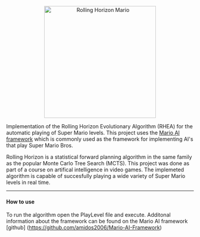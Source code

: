 <p align="center">
<img width="300" height="300" alt="Rolling Horizon Mario" src="https://github.com/SebastianEsp/RollingMario/blob/master/img/Mario.gif">
</p>

Implementation of the Rolling Horizon Evolutionary Algorithm (RHEA) for the automatic playing of Super Mario levels. 
This project uses the [Mario AI framework](https://github.com/amidos2006/Mario-AI-Framework) which is commonly used as the framework for implementing AI's that play Super Mario Bros.

Rolling Horizon is a statistical forward planning algorithm in the same family as the popular Monte Carlo Tree Search (MCTS). This project was done as part of a course on artifical intelligence in video games.
The implemeted algorithm is capable of succesfully playing a wide variety of Super Mario levels in real time.

------
#### How to use
To run the algorithm open the PlayLevel file and execute.
Additonal information about the framework can be found on the Mario AI framework [github] (https://github.com/amidos2006/Mario-AI-Framework)
